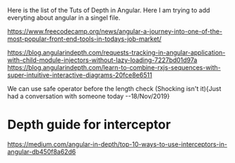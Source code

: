 Here is the list of the Tuts of Depth in Angular.
Here I am trying to add everyting about angular in a singel file.

https://www.freecodecamp.org/news/angular-a-journey-into-one-of-the-most-popular-front-end-tools-in-todays-job-market/

https://blog.angularindepth.com/requests-tracking-in-angular-application-with-child-module-injectors-without-lazy-loading-7227bd01d97a
https://blog.angularindepth.com/learn-to-combine-rxjs-sequences-with-super-intuitive-interactive-diagrams-20fce8e6511

We can use safe operator before the length check (Shocking isn't it){Just had a conversation with someone today --18/Nov/2019}

# Depth guide for interceptor
https://medium.com/angular-in-depth/top-10-ways-to-use-interceptors-in-angular-db450f8a62d6

